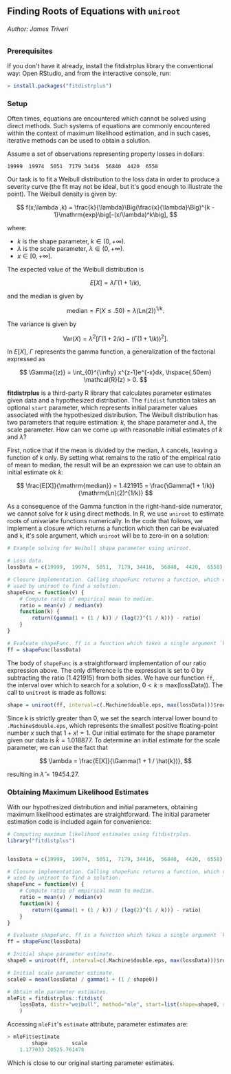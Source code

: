 

## Finding Roots of Equations with `uniroot`
###### Author: James Triveri

### Prerequisites

If you don't have it already, install the fitdistrplus library the conventional way: Open RStudio, and from the interactive console, run:

```R
> install.packages("fitdistrplus")
```

### Setup

Often times, equations are encountered which cannot be solved using direct methods. Such systems of equations are commonly  encountered within the context of maximum likelihood estimation, and in such cases, iterative methods can be used to obtain a solution. 

Assume a set of observations representing property losses in dollars:

```
19999  19974  5051  7179 34416  56840  4420  6558
```

Our task is to fit a Weibull distribution to the loss data in order to produce a severity curve (the fit may not be ideal, but it's good enough to illustrate the point). The Weibull density is given by:


$$
f(x;\lambda ,k) = \frac{k}{\lambda}\Big(\frac{x}{\lambda}\Big)^{k - 1}\mathrm{exp}\big[-(x/\lambda)^k\big],
$$


where:

* $k$ is the shape parameter, $k \in (0, +\infty).$
* $\lambda$ is the scale parameter, $\lambda \in (0, +\infty)$.
* $x \in [0, +\infty]$.


The expected value of the Weibull distribution is

$$
E[X] = \lambda\Gamma(1 + 1/k),
$$

and the median is given by

$$
\mathrm{median} = F(X \leq .50) = \lambda(\mathrm{Ln}(2))^{1/k}.
$$

The variance is given by


$$
\mathrm{Var}(X) = \lambda^2\big[\Gamma\big(1 + 2/k\big) - \big(\Gamma(1 + 1/k)\big)^2\big].
$$

In $E[X]$, $\Gamma$ represents the gamma function, a generalization of the factorial expressed as

$$
\Gamma{(z)} = \int_{0}^{\infty} x^{z-1}e^{-x}dx, \hspace{.50em} \mathcal{R}(z) > 0.
$$

**fitdistrplus** is a third-party R library that calculates parameter estimates given data and a hypothesized distribution.
The `fitdist` function takes an optional `start` parameter,  which represents initial parameter values associated with the hypothesized distribution. The Weibull distribution has two parameters that require estimation: $k$, the shape parameter and $\lambda$, the scale parameter. How can we come up with reasonable initial estimates of $k$ and $\lambda$?

First, notice that if the mean is divided by the median, $\lambda$ cancels, leaving a function of $k$ only. By setting what remains to the ratio of the empirical ratio of mean to median, the result will be an expression we can use to obtain an initial estimate ok $k$:

$$
\frac{E[X]}{\mathrm{median}} = 1.421915 = \frac{\Gamma(1 + 1/k)}{\mathrm{Ln}(2)^{1/k}}
$$

As a consequence of the Gamma function in the right-hand-side numerator, we cannot solve for $k$ using direct methods. In R, we use `uniroot` to estimate roots of univariate functions numerically. In the code that follows, we implement a closure which returns a function which then can be evaluated and `k`, it's sole argument, which `uniroot` will be to zero-in on a solution:


```R
# Example solving for Weibull shape parameter using uniroot.

# Loss data.
lossData = c(19999,  19974,  5051,  7179, 34416,  56840,  4420,  6558)

# Closure implementation. Calling shapeFunc returns a function, which can then be 
# used by uniroot to find a solution.
shapeFunc = function(v) {
    # Compute ratio of empirical mean to median.
    ratio = mean(v) / median(v)
    function(k) {
        return((gamma(1 + (1 / k)) / (log(2)^(1 / k))) - ratio)
    }
}

# Evaluate shapeFunc. ff is a function which takes a single argument `k`. 
ff = shapeFunc(lossData)
```

The body of `shapeFunc` is a straightforward implementation of our ratio expression above. The only difference is the expression is set to 0 by subtracting the ratio (1.421915) from both sides. 
We have our function `ff`, the interval over which to search for a solution, $0 \lt k \leq \mathrm{max}(\mathrm{lossData}))$. The call to `unitroot` is made as follows:


```R
shape = uniroot(ff, interval=c(.Machine$double.eps, max(lossData)))$root
```

Since $k$ is strictly greater than 0, we set the search interval lower bound to `.Machine$double.eps`, which represents the smallest positive floating-point number $x$ such that $1 + x != 1$. Our initial estimate for the shape parameter given our data is $\hat{k} = 1.018877$. To determine an initial estimate for the scale parameter, we can use the fact that 

$$
\lambda = \frac{E[X]}{\Gamma(1 + 1 / \hat{k})}, 
$$

resulting in $\hat{\lambda} = 19454.27$. 


### Obtaining Maximum Likelihood Estimates 

With our hypothesized distribution and initial parameters, obtaining maximum likelihood estimates are straightforward. The initial parameter estimation code is included again for convenience:


```R
# Computing maximum likelihood estimates using fitdistrplus.
library("fitdistplus")


lossData = c(19999,  19974,  5051,  7179, 34416,  56840,  4420,  6558)

# Closure implementation. Calling shapeFunc returns a function, which can then be 
# used by uniroot to find a solution.
shapeFunc = function(v) {
    # Compute ratio of empirical mean to median.
    ratio = mean(v) / median(v)
    function(k) {
        return((gamma(1 + (1 / k)) / (log(2)^(1 / k))) - ratio)
    }
}

# Evaluate shapeFunc. ff is a function which takes a single argument `k`. 
ff = shapeFunc(lossData)

# Initial shape parameter estimate.
shape0 = uniroot(ff, interval=c(.Machine$double.eps, max(lossData)))$root

# Initial scale parameter estimate.
scale0 = mean(lossData) / gamma(1 + (1 / shape0))

# Obtain mle parameter estimates.
mleFit = fitdistrplus::fitdist(
    lossData, distr="weibull", method="mle", start=list(shape=shape0, scale=scale0)
    )
```

Accessing `mleFit`'s `estimate` attribute, parameter estimates are:

```R
> mleFit$estimate
        shape        scale 
    1.177033 20525.761478 
```

Which is close to our original starting parameter estimates. 
